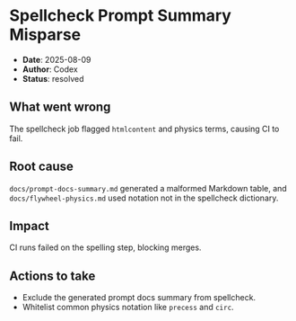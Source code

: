 # Spellcheck Prompt Summary Misparse

- **Date**: 2025-08-09
- **Author**: Codex
- **Status**: resolved

## What went wrong
The spellcheck job flagged `htmlcontent` and physics terms, causing CI to fail.

## Root cause
`docs/prompt-docs-summary.md` generated a malformed Markdown table, and `docs/flywheel-physics.md` used notation not in the spellcheck dictionary.

## Impact
CI runs failed on the spelling step, blocking merges.

## Actions to take
- Exclude the generated prompt docs summary from spellcheck.
- Whitelist common physics notation like `precess` and `circ`.

